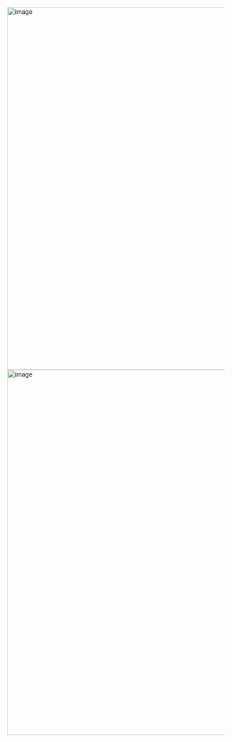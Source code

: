 <img width="940" height="840" alt="image" src="https://github.com/user-attachments/assets/e40b82ad-c91c-49dd-8e1a-add6d42da3dd" />


<img width="937" height="846" alt="image" src="https://github.com/user-attachments/assets/2a00b40a-29c2-4679-8c19-35a21255b24d" />
